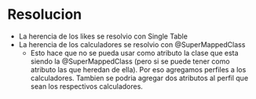 # Resolucion
- La herencia de los likes se resolvio con Single Table
- La herencia de los calculadores se resolvio con @SuperMappedClass
    - Esto hace que no se pueda usar como atributo la clase que esta siendo la @SuperMappedClass (pero si se puede tener como atributo las que heredan de ella). Por eso agregamos perfiles a los calculadores. Tambien se podria agregar dos atributos al perfil que sean los respectivos calculadores.

